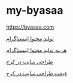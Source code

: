 # my-byasaa

https://byasaa.com

<p><a href="https://byasaa.com/خدمات-تولید-محتوا-اینستاگرام/">تولید محتوا اینستاگرام</a></p>
<p><a href="https://byasaa.com/هزینه-تولید-محتوا-اینستاگرام/">هزینه تولید محتوا اینستاگرام</a></p>
<p><a href="https://byasaa.com/طراحی-سایت-در-کرج/">طراحی سایت در کرج</a></p>
<p><a href="https://byasaa.com/قیمت-طراحی-سایت-کرج/">قیمت طراحی سایت در کرج</a></p>

